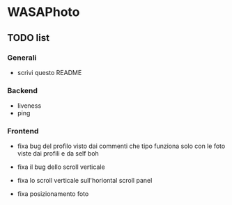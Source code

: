 # WASAPhoto

## TODO list

### Generali

- scrivi questo README

### Backend

- liveness
- ping

### Frontend

- fixa bug del profilo visto dai commenti che tipo funziona solo con le foto viste dai profili e da self boh

- fixa il bug dello scroll verticale
- fixa lo scroll verticale sull'horiontal scroll panel
- fixa posizionamento foto
